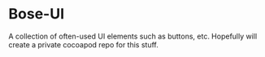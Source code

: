 # Bose-UI
A collection of often-used UI elements such as buttons, etc. Hopefully will create a private cocoapod repo for this stuff.
